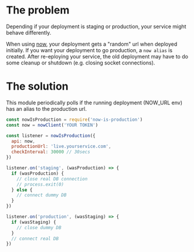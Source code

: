 # The problem

Depending if your deployment is staging or production, your service might behave differently.

When using [now](https://zeit.co/now), your deployment gets a "random" url when deployed initially. 
If you want your deployment to go production, a `now alias` is created.
After re-eploying your service, the old deployment may have to do some cleanup or shutdown (e.g. closing socket connections).

# The solution

This module periodically polls if the running deployment (NOW_URL env) has an alias to the production url.

```js
const nowIsProduction = require('now-is-production')
const now = nowClient('YOUR TOKEN')

const listener = nowIsProduction({
  api: now,
  productionUrl: 'live.yourservice.com',
  checkInterval: 30000 // 30secs
})

listener.on('staging', (wasProduction) => {
  if (wasProduction) {
    // close real DB connection
    // process.exit(0)
  } else {
    // connect dummy DB
  }
})

listener.on('production', (wasStaging) => {
  if (wasStaging) {
    // close dummy DB
  }
  // connect real DB
})
```
